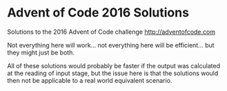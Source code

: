 # Advent of Code 2016 Solutions
Solutions to the 2016 Advent of Code challenge http://adventofcode.com

Not everything here will work... not everything here will be efficient... but they might just be both.

All of these solutions would probably be faster if the output was calculated at the reading of input stage, but the issue 
here is that the solutions would then not be applicable to a real world equivalent scenario. 